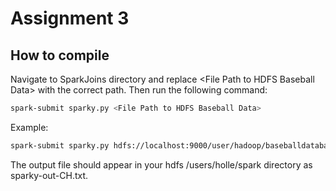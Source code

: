 # Assignment 3

## How to compile
Navigate to SparkJoins directory and replace \<File Path to HDFS Baseball Data\> with the correct path. Then run the following command:
```bash
spark-submit sparky.py <File Path to HDFS Baseball Data>
```
Example:
```bash
spark-submit sparky.py hdfs://localhost:9000/user/hadoop/baseballdatabank-2019.2/core/ 
```

The output file should appear in your hdfs /users/holle/spark directory as sparky-out-CH.txt.
